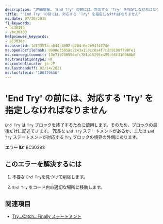 ```yaml
---
description: "詳細情報: 'End Try' の前には、対応する 'Try' を指定しなければなりません"
title: "'End Try' の前には、対応する 'Try' を指定しなければなりません"
ms.date: 07/20/2015
f1_keywords:
- bc30383
- vbc30383
helpviewer_keywords:
- BC30383
ms.assetid: 1d13357a-ab44-4082-b204-6e2e94f4774e
ms.openlocfilehash: 0906e35058c2243a159cc0a4f7c2d9106f798fe1
ms.sourcegitcommit: 10e719780594efc781b15295e499c66f316068b8
ms.translationtype: HT
ms.contentlocale: ja-JP
ms.lasthandoff: 02/14/2021
ms.locfileid: "100470656"
---
```

# <a name="end-try-must-be-preceded-by-a-matching-try"></a>'End Try' の前には、対応する 'Try' を指定しなければなりません

`End Try` は `Try` ブロックを終了するために使用します。そのため、ブロックの最後だけに記述できます。 冗長な `End Try` ステートメントがあるか、または `End Try` ステートメントが対応する `Try` ブロックの境界の外側にあります。  
  
 **エラー ID:** BC30383  
  
## <a name="to-correct-this-error"></a>このエラーを解決するには  
  
1. 不要な `End Try`を見つけて削除します。  
  
2. `End Try` をコード内の適切な場所に移動します。  
  
## <a name="see-also"></a>関連項目

- [Try...Catch...Finally ステートメント](../language-reference/statements/try-catch-finally-statement.md)
